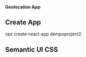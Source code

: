 #### Geolocation App

## Create App
npx create-react-app dempoproject2

## Semantic UI CSS
<link rel="stylesheet" href="https://cdnjs.cloudflare.com/ajax/libs/semantic-ui/2.4.1/semantic.min.css" integrity="sha256-9mbkOfVho3ZPXfM7W8sV2SndrGDuh7wuyLjtsWeTI1Q=" crossorigin="anonymous" />

